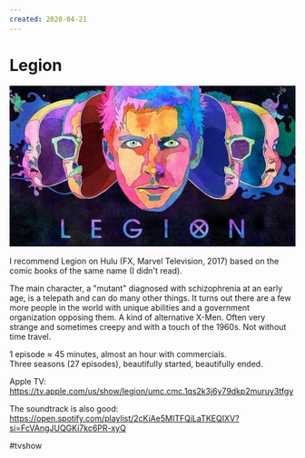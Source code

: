 ```yaml
---
created: 2020-04-21
---
```


# Legion

![Legion promo](legion.jpeg "Legion promo")

I recommend Legion on Hulu (FX, Marvel Television, 2017) based on the comic books of the same name (I didn't read).

The main character, a "mutant" diagnosed with schizophrenia at an early age, is a telepath and can do many other things. It turns out there are a few more people in the world with unique abilities and a government organization opposing them. A kind of alternative X-Men. Often very strange and sometimes creepy and with a touch of the 1960s. Not without time travel.

1 episode ≈ 45 minutes, almost an hour with commercials.  
Three seasons (27 episodes), beautifully started, beautifully ended.

Apple TV: https://tv.apple.com/us/show/legion/umc.cmc.1qs2k3j6y79dkp2muruy3tfgy

The soundtrack is also good: https://open.spotify.com/playlist/2cKiAe5MITFQiLaTKEQIXV?si=FcVAngJUQGKi7kc6PR-xyQ

#tvshow
